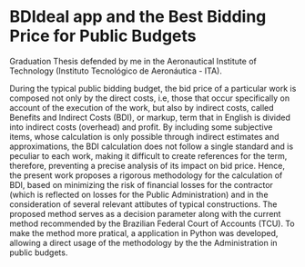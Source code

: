 # BDIdeal app and the Best Bidding Price for Public Budgets
Graduation Thesis defended by me in the Aeronautical Institute of Technology (Instituto Tecnológico de Aeronáutica - ITA).

During the typical public bidding budget, the bid price of a particular work is composed
not only by the direct costs, i.e, those that occur specifically on account of the execution of
the work, but also by indirect costs, called Benefits and Indirect Costs (BDI), or markup,
term that in English is divided into indirect costs (overhead) and profit. By including
some subjective items, whose calculation is only possible through indirect estimates and
approximations, the BDI calculation does not follow a single standard and is peculiar to
each work, making it difficult to create references for the term, therefore, preventing a
precise analysis of its impact on bid price.
Hence, the present work proposes a rigorous methodology for the calculation of BDI, based
on minimizing the risk of financial losses for the contractor (which is reflected on losses for
the Public Administration) and in the consideration of several relevant attibutes of typical
constructions. The proposed method serves as a decision parameter along with the current
method recommended by the Brazilian Federal Court of Accounts (TCU). To make the
method more pratical, a application in Python was developed, allowing a direct usage of
the methodology by the the Administration in public budgets.
